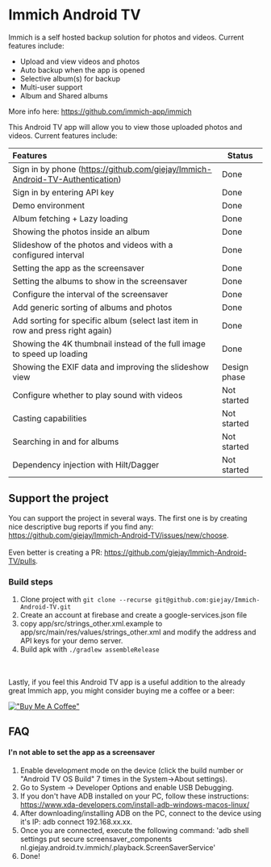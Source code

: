 # Immich Android TV

Immich is a self hosted backup solution for photos and videos. Current features include:

- Upload and view videos and photos
- Auto backup when the app is opened
- Selective album(s) for backup
- Multi-user support
- Album and Shared albums

More info here: https://github.com/immich-app/immich

This Android TV app will allow you to view those uploaded photos and videos. Current features
include:

| Features                                                                       | Status       |
|:-------------------------------------------------------------------------------|--------------|
| Sign in by phone (https://github.com/giejay/Immich-Android-TV-Authentication)  | Done         |
| Sign in by entering API key                                                    | Done         |
| Demo environment                                                               | Done         |
| Album fetching + Lazy loading                                                  | Done         |
| Showing the photos inside an album                                             | Done         |
| Slideshow of the photos and videos with a configured interval                  | Done         |
| Setting the app as the screensaver                                             | Done         |
| Setting the albums to show in the screensaver                                  | Done         |
| Configure the interval of the screensaver                                      | Done         |
| Add generic sorting of albums and photos                                       | Done         |
| Add sorting for specific album (select last item in row and press right again) | Done         |
| Showing the 4K thumbnail instead of the full image to speed up loading         | Done         |
| Showing the EXIF data and improving the slideshow view                         | Design phase |
| Configure whether to play sound with videos                                    | Not started  |
| Casting capabilities                                                           | Not started  |
| Searching in and for albums                                                    | Not started  |
| Dependency injection with Hilt/Dagger                                          | Not started  |

## Support the project

You can support the project in several ways. The first one is by creating nice descriptive bug
reports if you find any: https://github.com/giejay/Immich-Android-TV/issues/new/choose.
<br><br>Even better is creating a PR: https://github.com/giejay/Immich-Android-TV/pulls.

### Build steps
1. Clone project with `git clone --recurse git@github.com:giejay/Immich-Android-TV.git`
2. Create an account at firebase and create a google-services.json file
3. copy app/src/strings_other.xml.example to app/src/main/res/values/strings_other.xml and modify the address and API keys for your demo server.
4. Build apk with `./gradlew assembleRelease`


 <br><br>
Lastly, if you feel this Android TV app is a useful addition to the already great Immich app, you
might consider buying me a coffee or a beer:

[!["Buy Me A Coffee"](https://www.buymeacoffee.com/assets/img/custom_images/orange_img.png)](https://www.buymeacoffee.com/giejay)

## FAQ
#### I'n not able to set the app as a screensaver
  1. Enable development mode on the device (click the build number or "Android TV OS Build" 7 times in the System->About settings).
2. Go to System -> Developer Options and enable USB Debugging.
3. If you don't have ADB installed on your PC, follow these instructions: https://www.xda-developers.com/install-adb-windows-macos-linux/
4. After downloading/installing ADB on the PC, connect to the device using it's IP: adb connect 192.168.xx.xx.
5. Once you are connected, execute the following command: 'adb shell settings put secure screensaver_components nl.giejay.android.tv.immich/.playback.ScreenSaverService'
6. Done!
